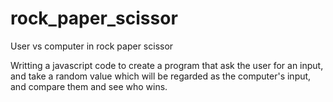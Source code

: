 # rock_paper_scissor

User vs computer in rock paper scissor


Writting a javascript code to create a program that ask the user for an input,
and take a random value which will be regarded as the computer's input,
and compare them and see who wins.